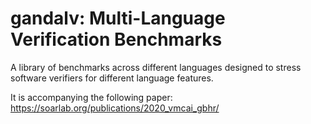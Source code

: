 # gandalv: Multi-Language Verification Benchmarks

A library of benchmarks across different languages designed to
stress software verifiers for different language features.

It is accompanying the following paper:
https://soarlab.org/publications/2020_vmcai_gbhr/
